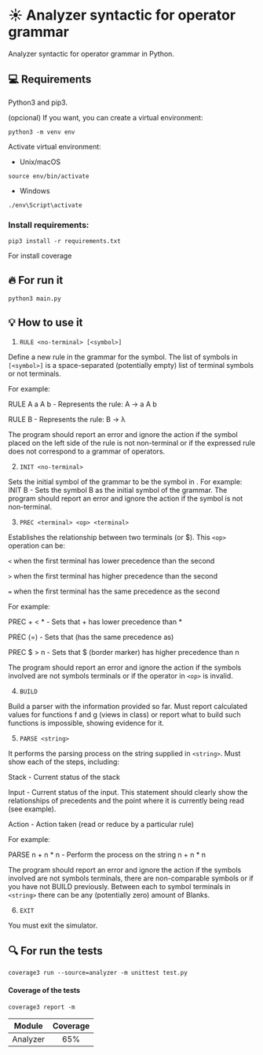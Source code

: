 
# ☀️ Analyzer syntactic for operator grammar
Analyzer syntactic for operator grammar in Python.

## 💻 Requirements

Python3 and pip3.

(opcional) If you want, you can create a virtual environment:

```shell
python3 -m venv env
```

Activate virtual environment:

- Unix/macOS

```shell
source env/bin/activate
```

- Windows

```shell
./env\Script\activate
```

### Install requirements:

```shell
pip3 install -r requirements.txt
```

For install coverage

## 🔥 For run it

```shell
python3 main.py
```

## 💡 How to use it

1) `RULE <no-terminal> [<symbol>]`

Define a new rule in the grammar for the <no-terminal> symbol. The list of symbols in
`[<symbol>]` is a space-separated (potentially empty) list of terminal symbols or
not terminals.

For example:

RULE A a A b - Represents the rule: A → a A b

RULE B - Represents the rule: B → λ

The program should report an error and ignore the action if the symbol placed on the left side
of the rule is not non-terminal or if the expressed rule does not correspond to a grammar of operators.


2) `INIT <no-terminal>`

Sets the initial symbol of the grammar to be the symbol in <no-terminal>.
For example: INIT B - Sets the symbol B as the initial symbol of the grammar.
The program should report an error and ignore the action if the symbol is not non-terminal.


3) `PREC <terminal> <op> <terminal>`

Establishes the relationship between two terminals (or $). This `<op>` operation can be:

`<` when the first terminal has lower precedence than the second

`>` when the first terminal has higher precedence than the second

`=` when the first terminal has the same precedence as the second

For example:

PREC + < * - Sets that + has lower precedence than *

PREC (=) - Sets that (has the same precedence as)

PREC $ > n - Sets that $ (border marker) has higher precedence than n

The program should report an error and ignore the action if the symbols involved are not symbols
terminals or if the operator in `<op>` is invalid.


4) `BUILD`

Build a parser with the information provided so far.
Must report calculated values for functions f and g (views in class) or report what to build
such functions is impossible, showing evidence for it.


5) `PARSE <string>`

It performs the parsing process on the string supplied in `<string>`. Must show
each of the steps, including:

Stack - Current status of the stack

Input - Current status of the input. This statement should clearly show the relationships of
precedents and the point where it is currently being read (see example).

Action - Action taken (read or reduce by a particular rule)

For example:

PARSE n + n * n - Perform the process on the string n + n * n

The program should report an error and ignore the action if the symbols involved are not symbols
terminals, there are non-comparable symbols or if you have not BUILD previously. Between each to
symbol terminals in `<string>` there can be any (potentially zero) amount of
Blanks.


6) `EXIT`

You must exit the simulator.

## 🔍 For run the tests

```shell
coverage3 run --source=analyzer -m unittest test.py
```

#### Coverage of the tests

```shell
coverage3 report -m
```

| Module | Coverage |
|:----:|:--:|
| Analyzer | 65% |
